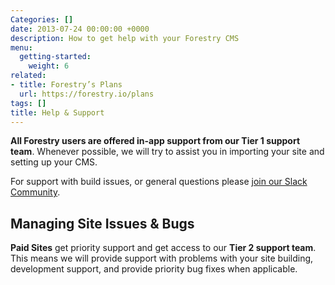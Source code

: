```yaml
---
Categories: []
date: 2013-07-24 00:00:00 +0000
description: How to get help with your Forestry CMS
menu:
  getting-started:
    weight: 6
related:
- title: Forestry’s Plans
  url: https://forestry.io/plans
tags: []
title: Help & Support
---
```


**All Forestry users are offered in-app support from our Tier 1 support team**. Whenever possible, we will try to assist you in importing your site and setting up your CMS.

For support with build issues, or general questions please [join our Slack Community](https://forestry.io/blog/post/join-our-slack-community/).

## Managing Site Issues & Bugs

**Paid Sites** get priority support and get access to our **Tier 2 support team**. This means we will provide support with problems with your site building, development support, and provide priority bug fixes when applicable.